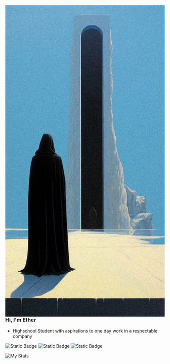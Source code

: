 <img align="left" src="https://raw.githubusercontent.com/Diethyllether/Diethyllether/master/ps5.jpg">

### Hi, I'm Ether

- Highschool Student with aspirations to one day work in a respectable company

![Static Badge](https://img.shields.io/badge/Age-16-orange)
![Static Badge](https://img.shields.io/badge/country-Brasil-green)
![Static Badge](https://img.shields.io/badge/OS-Nixos-blue?style=flat)




![My Stats](https://github-readme-stats.vercel.app/api?username=Diethyllether&theme=gruvbox&show_icons=true)
